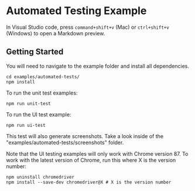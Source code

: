 # Automated Testing Example

In Visual Studio code, press `command+shift+v` (Mac) or `ctrl+shift+v` (Windows) to open a Markdown preview.

## Getting Started

You will need to navigate to the example folder and install all dependencies.

```
cd examples/automated-tests/
npm install
```

To run the unit test examples:

```
npm run unit-test
```

To run the UI test example:

```
npm run ui-test
```

This test will also generate screenshots. Take a look inside of the "examples/automated-tests/screenshots" folder.

Note that the UI testing examples will only work with Chrome version 87. To work with the latest version of Chrome, run this where X is the version number:

```
npm uninstall chromedriver
npm install --save-dev chromedriver@X # X is the version number
```

